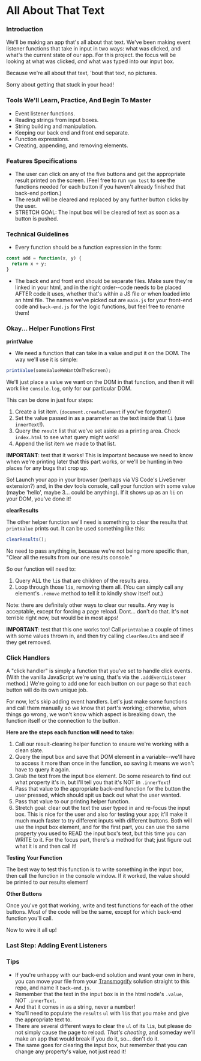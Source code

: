 # All About That Text

### Introduction

We'll be making an app that's all about that text. We've been making event listener functions that take in input in two ways: what was clicked, and what's the current state of our app. For this project. the focus will be looking at what was clicked, _and_ what was typed into our input box.

Because we're all about that text, 'bout that text, no pictures.

Sorry about getting that stuck in your head!


### Tools We'll Learn, Practice, And Begin To Master

* Event listener functions.
* Reading strings from input boxes.
* String building and manipulation.
* Keeping our back end and front end separate.
* Function expressions.
* Creating, appending, and removing elements.


### Features Specifications

* The user can click on any of the five buttons and get the appropriate result printed on the screen. (Feel free to run `npm test` to see the functions needed for each button if you haven't already finished that back-end portion.)
* The result will be cleared and replaced by any further button clicks by the user.
* STRETCH GOAL: The input box will be cleared of text as soon as a button is pushed.


### Technical Guidelines

* Every function should be a function expression in the form:

```javascript
const add = function(x, y) {
  return x + y;
}
```

* The back end and front end should be separate files. Make sure they're linked in your html, and in the right order--code needs to be placed AFTER code it uses, whether that's within a JS file or when loaded into an html file. The names we've picked out are `main.js` for your front-end code and `back-end.js` for the logic functions, but feel free to rename them!


### Okay... Helper Functions First

**printValue**
* We need a function that can take in a value and put it on the DOM. The way we'll use it is simple:

```javascript
printValue(someValueWeWantOnTheScreen);
```

We'll just place a value we want on the DOM in that function, and then it will work like `console.log`, only for our particular DOM.

This can be done in just four steps:

1. Create a list item. (`document.createElement` if you've forgotten!)
2. Set the value passed in as a parameter as the text inside that `li` (use `innerText`!).
3. Query the `result` list that we've set aside as a printing area. Check `index.html` to see what query might work!
4. Append the list item we made to that list.

**IMPORTANT**: test that it works! This is important because we need to know when we're printing later that this part works, or we'll be hunting in two places for any bugs that crop up.

So! Launch your app in your browser (perhaps via VS Code's LiveServer extension?) and, in the dev tools console, call your function with some value (maybe 'hello', maybe 3... could be anything). If it shows up as an `li` on your DOM, you've done it!

**clearResults**

The other helper function we'll need is something to clear the results that `printValue` prints out. It can be used something like this:

```javascript
clearResults();
```

No need to pass anything in, because we're not being more specific than, "Clear all the results from our one results console."

So our function will need to:

1. Query ALL the `li`s that are children of the results area.
2. Loop through those `li`s, removing them all. (You can simply call any element's `.remove` method to tell it to kindly show itself out.)

Note: there are definitely other ways to clear our results. Any way is acceptable, except for forcing a page reload. Dont... don't do that. It's not terrible right now, but would be in most apps!

**IMPORTANT**: test that this one works too! Call `printValue` a couple of times with some values thrown in, and then try calling `clearResults` and see if they get removed.


### Click Handlers

A "click handler" is simply a function that you've set to handle click events. (With the vanilla JavaScript we're using, that's via the `.addEventListener` method.) We're going to add one for each button on our page so that each button will do its own unique job.

For now, let's skip adding event handlers. Let's just make some functions and call them manually so we know that part's working; otherwise, when things go wrong, we won't know which aspect is breaking down, the function itself or the connection to the button.

**Here are the steps each function will need to take:**

1. Call our result-clearing helper function to ensure we're working with a clean slate.
2. Query the input box and save that DOM element in a variable--we'll have to access it more than once in the function, so saving it means we won't have to query it again.
3. Grab the text from the input box element. Do some research to find out what property it's in, but I'll tell you that it's NOT in `.innerText`!
4. Pass that value to the appropriate back-end function for the button the user pressed, which should spit us back out what the user wanted.
5. Pass that value to our printing helper function.
6. Stretch goal: clear out the text the user typed in and re-focus the input box. This is nice for the user and also for testing your app; it'll make it much much faster to try different inputs with different buttons. Both will use the input box element, and for the first part, you can use the same property you used to READ the input box's text, but this time you can WRITE to it. For the focus part, there's a method for that; just figure out what it is and then call it!

**Testing Your Function**

The best way to test this function is to write something in the input box, then call the function in the console window. If it worked, the value should be printed to our results element!

**Other Buttons**

Once you've got that working, write and test functions for each of the other buttons. Most of the code will be the same, except for which back-end function you'll call.

Now to wire it all up!


### Last Step: Adding Event Listeners

### Tips

* If you're unhappy with our back-end solution and want your own in here, you can move your file from your [Transmogrify](https://github.com/ci-wdi-900/transmogrify) solution straight to this repo, and name it `back-end.js`.
* Remember that the text in the input box is in the html node's `.value`, NOT `.innerText`.
* And that it comes in as a string, never a number!
* You'll need to populate the `results` `ul` with `li`s that you make and give the appropriate text to.
* There are several different ways to clear the `ul` of its `li`s, but please do not simply cause the page to reload. _That's cheating_, and someday we'll make an app that would break if you do it, so... don't do it.
* The same goes for clearing the input box, but remember that you can change any property's value, not just read it!

